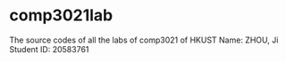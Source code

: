 # comp3021lab
The source codes of all the labs of comp3021 of HKUST
Name: ZHOU, Ji
Student ID: 20583761
